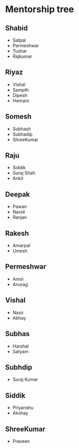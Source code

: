 # Mentorship tree

## Shabid
- Satpal
- Permeshwar
- Tushar
- Rajkumar

## Riyaz
- Vishal
- Sampth
- Dipesh
- Hemant

## Somesh
- Subhash
- Subhadip
- ShreeKumar

## Raju
- Siddik
- Suraj Shah
- Ankit

## Deepak
- Pawan
- Navid
- Ranjan

## Rakesh
- Amarpal
- Umesh

## Permeshwar
- Amol 
- Anurag

## Vishal
- Nasir
- Abhay

## Subhas
- Harshal
- Satyam 

## Subhdip
- Suraj Kumar

## Siddik
- Priyanshu
- Akshay 

## ShreeKumar
- Praveen

